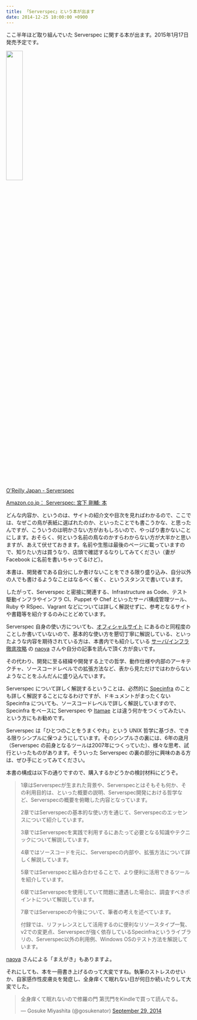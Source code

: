 ```yaml
---
title: 「Serverspec」という本が出ます
date: 2014-12-25 10:00:00 +0900
---
```


ここ半年ほど取り組んでいた Serverspec に関する本が出ます。2015年1月17日発売予定です。

<a href="http://www.oreilly.co.jp/books/9784873117096/"><img src="http://www.oreilly.co.jp/books/images/picture_large978-4-87311-709-6.jpeg" style="width: 30%;" /></a>

[O'Reilly Japan - Serverspec](http://www.oreilly.co.jp/books/9784873117096/)

[Amazon.co.jp： Serverspec: 宮下 剛輔: 本](http://www.amazon.co.jp/dp/4873117097)

どんな内容か、というのは、サイトの紹介文や目次を見ればわかるので、ここでは、なぜこの鳥が表紙に選ばれたのか、といったことでも書こうかな、と思ったんですが、こういうのは明かさない方がおもしろいので、やっぱり書かないことにします。おそらく、何という名前の鳥なのかすらわからない方が大半かと思いますが、あえて伏せておきます。名前や生態は最後のページに載っていますので、知りたい方は買うなり、店頭で確認するなりしてみてください（妻が Facebook に名前を書いちゃってるけど）。


本書は、開発者である自分にしか書けないことをできる限り盛り込み、自分以外の人でも書けるようなことはなるべく省く、というスタンスで書いています。

したがって、Serverspec と密接に関連する、Infrastructure as Code、テスト駆動インフラやインフラ CI、Puppet や Chef といったサーバ構成管理ツール、Ruby や RSpec、Vagrant などについては詳しく解説せずに、参考となるサイトや書籍等を紹介するのみにとどめています。

Serverspec 自身の使い方についても、[オフィシャルサイト](http://serverspec.org/) にあるのと同程度のことしか書いていないので、基本的な使い方を懇切丁寧に解説している、といったような内容を期待されている方は、本書内でも紹介している [サーバ/インフラ徹底攻略](http://gihyo.jp/book/2014/978-4-7741-6768-8) の [naoya](https://twitter.com/naoya_ito)  さんや自分の記事を読んで頂く方が良いです。

その代わり、開発に至る経緯や開発する上での哲学、動作仕様や内部のアーキテクチャ、ソースコードレベルでの拡張方法など、表から見ただけではわからないようなことをふんだんに盛り込んでいます。

Serverspec について詳しく解説するということは、必然的に [Specinfra](https://github.com/serverspec/specinfra) のことも詳しく解説することになるわけですが、ドキュメントがまったくない Specinfra についても、ソースコードレベルで詳しく解説していますので、Specinfra をベースに Serverspec や [Itamae](https://github.com/ryotarai/itamae) とは違う何かをつくってみたい、という方にもお勧めです。

Serverspec は「ひとつのことをうまくやれ」という UNIX 哲学に基づき、できる限りシンプルに保つようにしています。そのシンプルさの裏には、6年の歳月（Serverspec の前身となるツールは2007年につくっていた）、様々な思考、試行といったものがあります。そういった Serverspec の裏の部分に興味のある方は、ぜひ手にとってみてください。

本書の構成は以下の通りですので、購入するかどうかの検討材料にどうぞ。

> 1章はServerspecが生まれた背景や、Serverspecとはそもそも何か、その利用目的は、といった概要の説明、Serverspec開発における哲学など、Serverspecの概要を俯瞰した内容となっています。
> 
> 2章ではServerspecの基本的な使い方を通じて、Serverspecのエッセンスについて紹介しています。
> 
> 3章ではServerspecを実践で利用するにあたって必要となる知識やテクニックについて解説しています。
> 
> 4章ではソースコードを元に、Serverspecの内部や、拡張方法について詳しく解説しています。
> 
> 5章ではServerspecと組み合わせることで、より便利に活用できるツールを紹介しています。
> 
> 6章ではServerspecを使用していて問題に遭遇した場合に、調査すべきポイントについて解説しています。
> 
> 7章ではServerspecの今後について、筆者の考えを述べています。
> 
> 付録では、リファレンスとして活用するのに便利なリソースタイプ一覧、v2での変更点、Serverspecが強く依存しているSpecinfraというライブラリの、Serverspec以外の利用例、Windows OSのテスト方法を解説しています。

[naoya](https://twitter.com/naoya_ito) さんによる「まえがき」もありますよ。

それにしても、本を一冊書き上げるのって大変ですね。執筆のストレスのせいか、自家感作性皮膚炎を発症し、全身痒くて眠れない日が何日か続いたりして大変でした。

<blockquote class="twitter-tweet" lang="en"><p>全身痒くて眠れないので修羅の門 第弐門をKindleで買って読んでる。</p>&mdash; Gosuke Miyashita (@gosukenator) <a href="https://twitter.com/gosukenator/status/516652343245299713">September 29, 2014</a></blockquote>
<script async src="//platform.twitter.com/widgets.js" charset="utf-8"></script>


